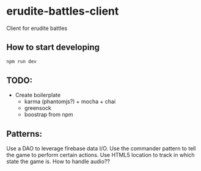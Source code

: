 # erudite-battles-client
Client for erudite battles

## How to start developing

```bash
npm run dev
```

## TODO:

 - Create boilerplate
   - karma (phantomjs?) + mocha + chai
   - greensock
   - boostrap from npm

## Patterns:

Use a DAO to leverage firebase data I/O.
Use the commander pattern to tell the game to perform certain actions.
Use HTML5 location to track in which state the game is.
How to handle audio??
